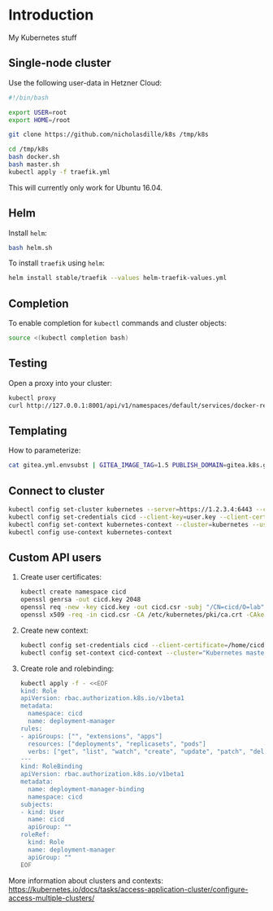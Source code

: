 # Introduction

My Kubernetes stuff

## Single-node cluster

Use the following user-data in Hetzner Cloud:

```bash
#!/bin/bash

export USER=root
export HOME=/root

git clone https://github.com/nicholasdille/k8s /tmp/k8s

cd /tmp/k8s
bash docker.sh
bash master.sh
kubectl apply -f traefik.yml
```

This will currently only work for Ubuntu 16.04.

## Helm

Install `helm`:

```bash
bash helm.sh
```

To install `traefik` using `helm`:

```bash
helm install stable/traefik --values helm-traefik-values.yml
```

## Completion

To enable completion for `kubectl` commands and cluster objects:

```bash
source <(kubectl completion bash)
```

## Testing

Open a proxy into your cluster:

```bash
kubectl proxy
curl http://127.0.0.1:8001/api/v1/namespaces/default/services/docker-registry-web:web/proxy/home
```

## Templating

How to parameterize:

```bash
cat gitea.yml.envsubst | GITEA_IMAGE_TAG=1.5 PUBLISH_DOMAIN=gitea.k8s.go-nerd.de envsubst
```

## Connect to cluster

```bash
kubectl config set-cluster kubernetes --server=https://1.2.3.4:6443 --certificate-authority=./ca.crt --embed-certs
kubectl config set-credentials cicd --client-key=user.key --client-certificate=user.crt --embed-certs=true
kubectl config set-context kubernetes-context --cluster=kubernetes --user=cicd --namespace=cicd
kubectl config use-context kubernetes-context
```

## Custom API users

1. Create user certificates:

    ```bash
    kubectl create namespace cicd
    openssl genrsa -out cicd.key 2048
    openssl req -new -key cicd.key -out cicd.csr -subj "/CN=cicd/O=lab"
    openssl x509 -req -in cicd.csr -CA /etc/kubernetes/pki/ca.crt -CAkey /etc/kubernetes/pki/ca.key -CAcreateserial -out cicd.crt -days 500
    ```

1. Create new context:

    ```bash
    kubectl config set-credentials cicd --client-certificate=/home/cicd/.certs/cicd.crt  --client-key=/home/cicd/.certs/cicd.key
    kubectl config set-context cicd-context --cluster="Kubernetes master" --namespace=cicd --user=cicd
    ```

1. Create role and rolebinding:

    ```bash
    kubectl apply -f - <<EOF
    kind: Role
    apiVersion: rbac.authorization.k8s.io/v1beta1
    metadata:
      namespace: cicd
      name: deployment-manager
    rules:
    - apiGroups: ["", "extensions", "apps"]
      resources: ["deployments", "replicasets", "pods"]
      verbs: ["get", "list", "watch", "create", "update", "patch", "delete"]
    ---
    kind: RoleBinding
    apiVersion: rbac.authorization.k8s.io/v1beta1
    metadata:
      name: deployment-manager-binding
      namespace: cicd
    subjects:
    - kind: User
      name: cicd
      apiGroup: ""
    roleRef:
      kind: Role
      name: deployment-manager
      apiGroup: ""
    EOF
    ```

More information about clusters and contexts: https://kubernetes.io/docs/tasks/access-application-cluster/configure-access-multiple-clusters/